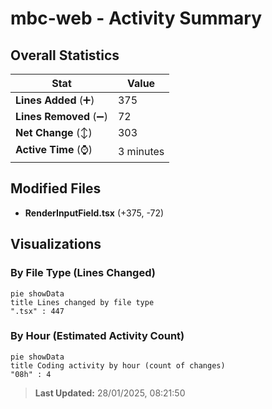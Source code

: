 # mbc-web - Activity Summary 

## Overall Statistics

| Stat                   | Value                                                             |
| ---------------------- | ----------------------------------------------------------------- |
| **Lines Added** (➕)   | 375                                          |
| **Lines Removed** (➖) | 72                                        |
| **Net Change** (↕)    | 303                |
| **Active Time** (⌚)   | 3 minutes |


## Modified Files
- **RenderInputField.tsx** (+375, -72)

## Visualizations

### By File Type (Lines Changed)

```mermaid
pie showData
title Lines changed by file type
".tsx" : 447
```

### By Hour (Estimated Activity Count)

```mermaid
pie showData
title Coding activity by hour (count of changes)
"08h" : 4
```


> **Last Updated:** 28/01/2025, 08:21:50